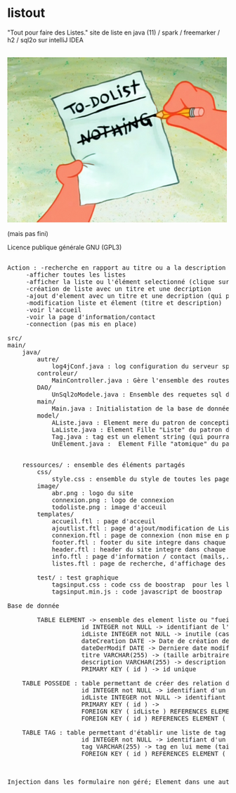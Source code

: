 # listout
"Tout pour faire des Listes."
site de liste en java (11) / spark / freemarker / h2 / sql2o sur intelliJ IDEA

</br>
<img src="/src/main/ressources/image/todoliste.png" alt="My cool logo"/>
</br>

(mais pas fini)

Licence publique générale GNU (GPL3)

<pre>

Action : -recherche en rapport au titre ou a la description de n'importe quel élément
	 -afficher toutes les listes
	 -afficher la liste ou l'élément selectionné (clique sur la ligne du tableau)
	 -création de liste avec un titre et une decription
	 -ajout d'element avec un titre et une decription (qui peuvent a leur tour devenir des listes)
	 -modification liste et élement (titre et description)
	 -voir l'accueil
	 -voir la page d'information/contact
	 -connection (pas mis en place)

src/
main/
	java/
		autre/
			log4jConf.java : log configuration du serveur spark
		controleur/
			MainController.java : Gère l'ensemble des routes du serveur web et effectuer les actions necessaire en consequence (a simplifier avec Classe intermediaire pour classer les différentes actions)
		DAO/
			UnSql2oModele.java : Ensemble des requetes sql de création de table et d'insertion/suppression/ajout d'élement dans ces tables
		main/
			Main.java : Initialistation de la base de donnée (h2/Sql2oCréation), des tables, et des éléments testes 
		model/
			AListe.java : Element mere du patron de conception composite
			LaListe.java : Element Fille "Liste" du patron de conception composite
			Tag.java : tag est un element string (qui pourra se complexifier)
			UnElement.java :  Element Fille "atomique" du patron de conception composite, possedant une liste de tag


	ressources/ : ensemble des éléments partagés
		css/
			style.css : ensemble du style de toutes les pages du sites (a fractionner)
		image/ 
			abr.png : logo du site
			connexion.png : logo de connexion
			todoliste.png : image d'acceuil
		templates/
			accueil.ftl : page d'acceuil
			ajoutlist.ftl : page d'ajout/modification de Liste/Element
			connexion.ftl : page de connexion (non mise en place)
			footer.ftl : footer du site integre dans chaque page avec un #include
			header.ftl : header du site integre dans chaque page avec un #include
			info.ftl : page d'information / contact (mails,...)
			listes.ftl : page de recherche, d'affichage des listes/elements 

		test/ : test graphique
			tagsinput.css : code css de boostrap  pour les listes de tag
			tagsinput.min.js : code javascript de boostrap  pour les listes de tag

Base de donnée

        TABLE ELEMENT -> ensemble des element liste ou "fueille" de liste
                    id INTEGER not NULL -> identifiant de l'element (généré par aléatoirement)
                    idListe INTEGER not NULL -> inutile (cas d'un seul element pere)
                    dateCreation DATE -> Date de création de l'element
                    dateDerModif DATE -> Derniere date modification de l'element
                    titre VARCHAR(255) -> (taille arbitraire)
                    description VARCHAR(255) -> description en elle meme (taille arbitraire)
                    PRIMARY KEY ( id ) -> id unique

	TABLE POSSEDE : table permettant de créer des relation de hierarchie entre les elements
                    id INTEGER not NULL -> identifiant d'un ELEMENT FILS
                    idListe INTEGER not NULL -> identifiant d'un ELEMENT PERE
                    PRIMARY KEY ( id ) -> 
                    FOREIGN KEY ( idListe ) REFERENCES ELEMENT ( id ) -> en reference a ELEMENT.id
                    FOREIGN KEY ( id ) REFERENCES ELEMENT ( id ) -> en reference a ELEMENT.id

	TABLE TAG : table permettant d'établir une liste de tag pour un element donné
                    id INTEGER not NULL -> identifiant d'un ELEMENT
                    tag VARCHAR(255) -> tag en lui meme (taille arbitraire)
                    FOREIGN KEY ( id ) REFERENCES ELEMENT ( id ) -> en reference a ELEMENT.id



Injection dans les formulaire non géré; Element dans une autre Liste non géré;</pre>
